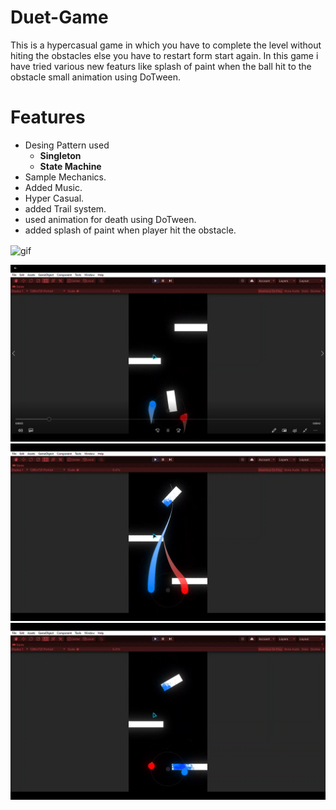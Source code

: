 # Duet-Game
This is a hypercasual game in which you have to complete the level without hiting the obstacles else you have to restart form start again.
In this game i have tried various new featurs like splash of paint when the ball hit to the obstacle small animation using DoTween.
# Features
- Desing Pattern used
   - **Singleton**
   - **State Machine**
- Sample Mechanics.
- Added Music.
- Hyper Casual.
- added Trail system.
- used animation for death using DoTween.
- added splash of paint when player hit the obstacle.
 <p><img align ="center" alt = "gif" src="https://github.com/Zepar99/Duet-Game/blob/main/Duet_Game_-_SampleScene_-_Android_-_Unity_2020_3_21f1_Personal___DX11__2022-04-19_22-29-58_Trim_AdobeCreativeCloudExpress%20(1).gif" width="1080" height="600" /></p>

![Paper-Plane](https://github.com/Zepar99/Duet-Game/blob/main/Movies%20%26%20TV%206_2_2022%2010_30_15%20PM.png)
![Paper-Plane](https://github.com/Zepar99/Duet-Game/blob/main/Movies%20%26%20TV%206_2_2022%2010_33_07%20PM.png)
![Paper-Plane](https://github.com/Zepar99/Duet-Game/blob/main/Movies%20%26%20TV%206_2_2022%2010_33_14%20PM.png)
